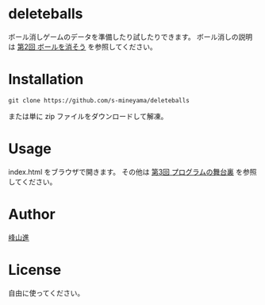 # deleteballs

ボール消しゲームのデータを準備したり試したりできます。
ボール消しの説明は
[第2回 ボールを消そう](https://yumeland.org/p/2022/0626)
を参照してください。

# Installation

`git clone https://github.com/s-mineyama/deleteballs`

または単に zip ファイルをダウンロードして解凍。

# Usage

index.html をブラウザで開きます。
その他は
[第3回 プログラムの舞台裏](https://yumeland.org/p/2022/0628)
を参照してください。

# Author

[峰山進](https://yumeland.org/profile)

# License

自由に使ってください。
